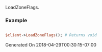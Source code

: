 LoadZoneFlags.
### Example

```perl

$client->LoadZoneFlags(); # Returns void
```


Generated On 2018-04-29T00:30:15-07:00